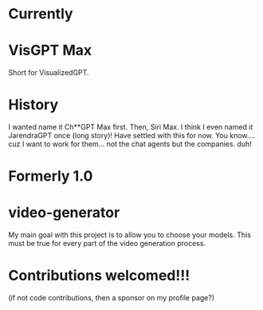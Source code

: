 
# Currently

# VisGPT Max

Short for VisualizedGPT.

# History

I wanted name it Ch**GPT Max first. Then, Siri Max. I think I even named it JarendraGPT once (long story)! Have settled with this for now.
You know.... cuz I want to work for them... not the chat agents but the companies. duh! 
 
  # Formerly 1.0
 
  # video-generator

  My main goal with this project is to allow you to choose your models.
  This must be true for every part of the video generation process.


# Contributions welcomed!!!

(if not code contributions, then a sponsor on my profile page?)
